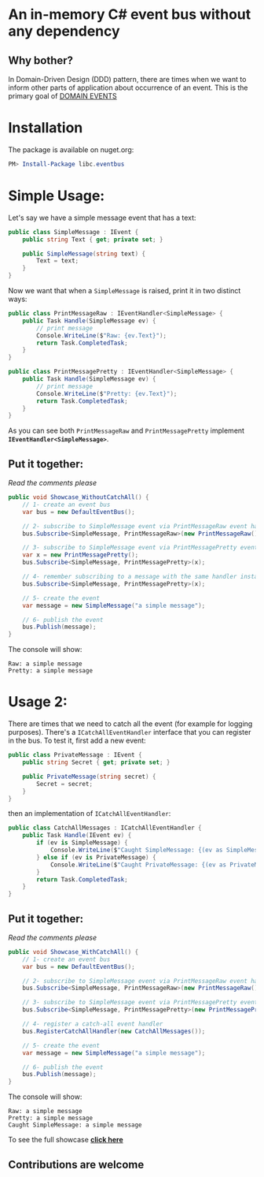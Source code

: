 # An in-memory C# event bus without any dependency

## Why bother?
In Domain-Driven Design (DDD) pattern, there are times when we want to inform other parts of application about occurrence of an event. This is the primary goal of [DOMAIN EVENTS](https://docs.microsoft.com/en-us/dotnet/architecture/microservices/microservice-ddd-cqrs-patterns/domain-events-design-implementation#:~:text=A%20domain%20event%20is%2C%20something,effects%20can%20be%20expressed%20explicitly.)

# Installation

The package is available on nuget.org:
```powershell
PM> Install-Package libc.eventbus
```

# Simple Usage:

Let's say we have a simple message event that has a text:
```csharp
public class SimpleMessage : IEvent {
    public string Text { get; private set; }

    public SimpleMessage(string text) {
        Text = text;
    }
}
```

Now we want that when a `SimpleMessage` is raised, print it in two distinct ways:

```csharp
public class PrintMessageRaw : IEventHandler<SimpleMessage> {
    public Task Handle(SimpleMessage ev) {
        // print message
        Console.WriteLine($"Raw: {ev.Text}");
        return Task.CompletedTask;
    }
}

public class PrintMessagePretty : IEventHandler<SimpleMessage> {
    public Task Handle(SimpleMessage ev) {
        // print message
        Console.WriteLine($"Pretty: {ev.Text}");
        return Task.CompletedTask;
    }
}
```

As you can see both `PrintMessageRaw` and `PrintMessagePretty` implement __`IEventHandler<SimpleMessage>`__. 

## Put it together:
_Read the comments please_

```csharp
public void Showcase_WithoutCatchAll() {
    // 1- create an event bus
    var bus = new DefaultEventBus();

    // 2- subscribe to SimpleMessage event via PrintMessageRaw event handler
    bus.Subscribe<SimpleMessage, PrintMessageRaw>(new PrintMessageRaw());

    // 3- subscribe to SimpleMessage event via PrintMessagePretty event handler
    var x = new PrintMessagePretty();
    bus.Subscribe<SimpleMessage, PrintMessagePretty>(x);

    // 4- remember subscribing to a message with the same handler instance, has no effect!
    bus.Subscribe<SimpleMessage, PrintMessagePretty>(x);

    // 5- create the event
    var message = new SimpleMessage("a simple message");

    // 6- publish the event
    bus.Publish(message);
}
```

The console will show:

```text
Raw: a simple message
Pretty: a simple message
```

# Usage 2:

There are times that we need to catch all the event (for example for logging purposes). There's a `ICatchAllEventHandler` interface that you can
register in the bus. To test it, first add a new event:
```csharp
public class PrivateMessage : IEvent {
    public string Secret { get; private set; }

    public PrivateMessage(string secret) {
        Secret = secret;
    }
}
```

then an implementation of `ICatchAllEventHandler`:
```csharp
public class CatchAllMessages : ICatchAllEventHandler {
    public Task Handle(IEvent ev) {
        if (ev is SimpleMessage) {
            Console.WriteLine($"Caught SimpleMessage: {(ev as SimpleMessage).Text}");
        } else if (ev is PrivateMessage) {
            Console.WriteLine($"Caught PrivateMessage: {(ev as PrivateMessage).Secret}");
        }
        return Task.CompletedTask;
    }
}
```

## Put it together:
_Read the comments please_
```csharp
public void Showcase_WithCatchAll() {
    // 1- create an event bus
    var bus = new DefaultEventBus();

    // 2- subscribe to SimpleMessage event via PrintMessageRaw event handler
    bus.Subscribe<SimpleMessage, PrintMessageRaw>(new PrintMessageRaw());

    // 3- subscribe to SimpleMessage event via PrintMessagePretty event handler
    bus.Subscribe<SimpleMessage, PrintMessagePretty>(new PrintMessagePretty());

    // 4- register a catch-all event handler
    bus.RegisterCatchAllHandler(new CatchAllMessages());

    // 5- create the event
    var message = new SimpleMessage("a simple message");

    // 6- publish the event
    bus.Publish(message);
}
```

The console will show:
```text
Raw: a simple message
Pretty: a simple message
Caught SimpleMessage: a simple message
```

To see the full showcase __[click here](./libc.eventbus.tests/ShowCase.cs)__

## Contributions are welcome
